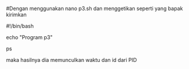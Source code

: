 #Dengan menggunakan nano p3.sh
dan menggetikan seperti yang bapak kirimkan

#!/bin/bash

echo "Program p3"

ps

maka hasilnya dia memunculkan waktu dan id dari PID
